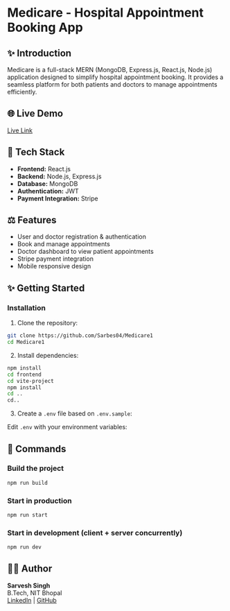 # Medicare - Hospital Appointment Booking App

## ✨ Introduction

Medicare is a full-stack MERN (MongoDB, Express.js, React.js, Node.js) application designed to simplify hospital appointment booking. It provides a seamless platform for both patients and doctors to manage appointments efficiently.

## 🌐 Live Demo

[Live Link](https://medicare1-qhli.onrender.com/)

## 📆 Tech Stack

- **Frontend:** React.js
- **Backend:** Node.js, Express.js
- **Database:** MongoDB
- **Authentication:** JWT
- **Payment Integration:** Stripe

## ⚖️ Features

- User and doctor registration & authentication
- Book and manage appointments
- Doctor dashboard to view patient appointments
- Stripe payment integration
- Mobile responsive design

## ✨ Getting Started

### Installation

1. Clone the repository:

```bash
git clone https://github.com/Sarbes04/Medicare1
cd Medicare1
```

2. Install dependencies:

```bash
npm install
cd frontend
cd vite-project
npm install
cd ..
cd..
```

3. Create a `.env` file based on `.env.sample`:

Edit `.env` with your environment variables:

## 🚀 Commands

### Build the project

```bash
npm run build
```

### Start in production

```bash
npm run start
```

### Start in development (client + server concurrently)

```bash
npm run dev
```

## 👨‍💻 Author

**Sarvesh Singh**\
B.Tech, NIT Bhopal\
[LinkedIn](https://www.linkedin.com/in/sarvesh-singh-161550223/) | [GitHub](https://github.com/sarveshsingh6263)

